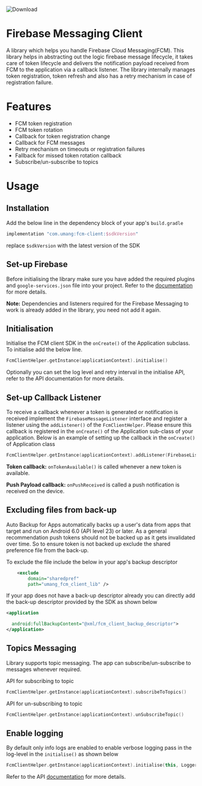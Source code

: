 ![Download](https://api.bintray.com/packages/umangchamaria/umang/fcmclient/images/download.svg)

# Firebase Messaging Client
A library which helps you handle Firebase Cloud Messaging(FCM). This library helps in abstracting out the logic firebase message lifecycle, it takes care of token lifecycle and delivers the notification payload received from FCM to the application via a callback listener.
The library internally manages token registration, token refresh and also has a retry mechanism in case of registration failure.   

# Features

- FCM token registration
- FCM token rotation
- Callback for token registration change
- Callback for FCM messages
- Retry mechanism on timeouts or registration failures
- Fallback for missed token rotation callback
- Subscribe/un-subscribe to topics


# Usage

## Installation

Add the below line in the dependency block of your app's `build.gradle`

```groovy
implementation "com.umang:fcm-client:$sdkVersion"
```

replace `$sdkVersion` with the latest version of the SDK

## Set-up Firebase
Before initialising the library make sure you have added the required plugins and `google-services.json` file into your project. Refer to the [documentation](https://firebase.google.com/docs/android/setup)
for more details.

<b>Note:</b> Dependencies and listeners required for the Firebase Messaging to work is already
 added in the library, you need not add it again. 

## Initialisation

Initialise the FCM client SDK in the `onCreate()` of the Application subclass. To initialise add 
the below line.

```kotlin
FcmClientHelper.getInstance(applicationContext).initialise()
```

Optionally you can set the log level and retry interval in the initialise API, refer to the API
 documentation for more details.

## Set-up Callback Listener

To receive a callback whenever a token is generated or notification is received implement the
 `FirebaseMessageListener` interface and register a listener using the `addListener()` of the
  `FcmClientHelper`. Please ensure this callback is registered in the `onCreate()` of the
   Application sub-class of your application. 
Below is an example of setting up the callback in the  `onCreate()` of Application class

```kotlin
FcmClientHelper.getInstance(applicationContext).addListener(FirebaseListener())
```

<b>Token callback:</b> `onTokenAvailable()` is called whenever a new token is available.

<b>Push Payload callback:</b> `onPushReceived` is called a push notification is received on the
  device.
  
## Excluding files from back-up
Auto Backup for Apps automatically backs up a user's data from apps that target and run on
Android 6.0 (API level 23) or later. As a general recommendation push tokens should not be
backed up as it gets invalidated over time. So to ensure token is not backed up exclude the
shared preference file from the back-up.

To exclude the file include the below in your app's backup descriptor

```xml
    <exclude
        domain="sharedpref"
        path="umang_fcm_client_lib" />

``` 

If your app does not have a back-up descriptor already you can directly add the back-up
 descriptor provided by the SDK as shown below
 
```xml
<application

  android:fullBackupContent="@xml/fcm_client_backup_descriptor">
</application>
```

## Topics Messaging

Library supports topic messaging. The app can subscribe/un-subscribe to messages whenever required.

API for subscribing to topic
 
 ```kotlin
FcmClientHelper.getInstance(applicationContext).subscribeToTopics()
```

API for un-subscribing to topic

```kotlin
FcmClientHelper.getInstance(applicationContext).unSubscribeTopic()
```

## Enable logging

By default only info logs are enabled to enable verbose logging pass in the log-level in the
 `initialise()` as shown below
 
 ```kotlin
FcmClientHelper.getInstance(applicationContext).initialise(this, Logger.LogLevel.VERBOSE)
```  

Refer to the API [documentation](https://umang91.github.io/fcm-client-lib/fcm-client/) for more details.